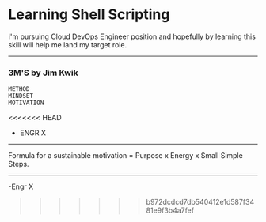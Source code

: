# Learning Shell Scripting

<p> I'm pursuing Cloud DevOps Engineer position and hopefully by learning this skill will help me land my target role. </p>

--------------------------------------------------------------------------------------------------------------------------------------------------------------------------

### 3M'S by Jim Kwik

	METHOD
	MINDSET
	MOTIVATION

<<<<<<< HEAD
- ENGR X

--------------------------------------------------------------------------------------------------------------------------------------------------------------------------

<p> Formula for a sustainable motivation = Purpose x Energy x Small Simple Steps. </p>

--------------------------------------------------------------------------------------------------------------------------------------------------------------------------

-Engr X
>>>>>>> b972dcdcd7db540412e1d587f3481e9f3b4a7fef
